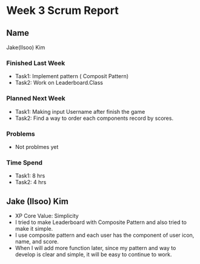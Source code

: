 # Week 3 Scrum Report

## Name
Jake(Ilsoo) Kim
 
### Finished Last Week 
- Task1: Implement pattern ( Composit Pattern)
- Task2: Work on Leaderboard.Class

### Planned Next Week 
- Task1: Making input Username after finish the game
- Task2: Find a way to order each components record by scores.

### Problems
- Not problmes yet

### Time Spend
- Task1: 8 hrs
- Task2: 4 hrs

## Jake (Ilsoo) Kim
- XP Core Value: Simplicity
- I tried to make Leaderboard with Composite Pattern and also tried to make it simple.
- I use composite pattern and each user has the component of user icon, name, and score. 
- When I will add more function later, since my pattern and way to develop is clear and simple, it will be easy to continue to work. 
